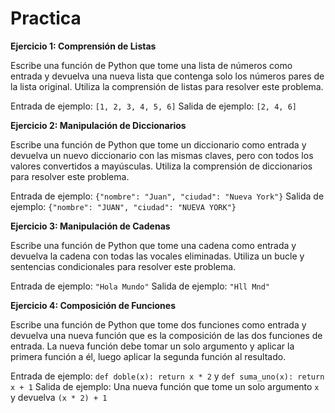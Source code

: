 # Practica

**Ejercicio 1: Comprensión de Listas**

Escribe una función de Python que tome una lista de números como entrada y devuelva una nueva lista que contenga solo los números pares de la lista original. Utiliza la comprensión de listas para resolver este problema.

Entrada de ejemplo: `[1, 2, 3, 4, 5, 6]`
Salida de ejemplo: `[2, 4, 6]`

**Ejercicio 2: Manipulación de Diccionarios**

Escribe una función de Python que tome un diccionario como entrada y devuelva un nuevo diccionario con las mismas claves, pero con todos los valores convertidos a mayúsculas. Utiliza la comprensión de diccionarios para resolver este problema.

Entrada de ejemplo: `{"nombre": "Juan", "ciudad": "Nueva York"}`
Salida de ejemplo: `{"nombre": "JUAN", "ciudad": "NUEVA YORK"}`

**Ejercicio 3: Manipulación de Cadenas**

Escribe una función de Python que tome una cadena como entrada y devuelva la cadena con todas las vocales eliminadas. Utiliza un bucle y sentencias condicionales para resolver este problema.

Entrada de ejemplo: `"Hola Mundo"`
Salida de ejemplo: `"Hll Mnd"`

**Ejercicio 4: Composición de Funciones**

Escribe una función de Python que tome dos funciones como entrada y devuelva una nueva función que es la composición de las dos funciones de entrada. La nueva función debe tomar un solo argumento y aplicar la primera función a él, luego aplicar la segunda función al resultado.

Entrada de ejemplo: `def doble(x): return x * 2` y `def suma_uno(x): return x + 1`
Salida de ejemplo: Una nueva función que tome un solo argumento `x` y devuelva `(x * 2) + 1`
